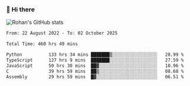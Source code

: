 ### 👋 Hi there 

<!--
**rohznmdev/rohznmdev** is a ✨ _special_ ✨ repository because its `README.md` (this file) appears on your GitHub profile.

Here are some ideas to get you started:

- 🔭 I’m currently working on ...
- 🌱 I’m currently learning Ruby and Ruby on Rails
- 👯 I’m looking to collaborate on ...
- 🤔 I’m looking for help with ...
- 💬 Ask me about ...
- 📫 How to reach me: ...
- 😄 Pronouns: ...
- ⚡ Fun fact: ...
-->
![Rohan's GitHub stats](https://github-readme-stats.vercel.app/api?username=rohznmdev&theme=dark&show_icons=true)

<!--START_SECTION:waka-->

```txt
From: 22 August 2022 - To: 02 October 2025

Total Time: 460 hrs 49 mins

Python          133 hrs 34 mins ███████▒░░░░░░░░░░░░░░░░░   28.99 %
TypeScript      127 hrs 9 mins  ███████░░░░░░░░░░░░░░░░░░   27.59 %
JavaScript      50 hrs 30 mins  ██▓░░░░░░░░░░░░░░░░░░░░░░   10.96 %
C               39 hrs 59 mins  ██▒░░░░░░░░░░░░░░░░░░░░░░   08.68 %
Assembly        29 hrs 59 mins  █▓░░░░░░░░░░░░░░░░░░░░░░░   06.51 %
```

<!--END_SECTION:waka-->
